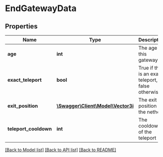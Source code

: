 # EndGatewayData

## Properties
Name | Type | Description | Notes
------------ | ------------- | ------------- | -------------
**age** | **int** | The age of this gateway | 
**exact_teleport** | **bool** | True if this is an exact teleport, false otherwise | 
**exit_position** | [**\Swagger\Client\Model\Vector3i**](Vector3i.md) | The exit position in the nether | 
**teleport_cooldown** | **int** | The cooldown of the teleport | 

[[Back to Model list]](../README.md#documentation-for-models) [[Back to API list]](../README.md#documentation-for-api-endpoints) [[Back to README]](../README.md)


